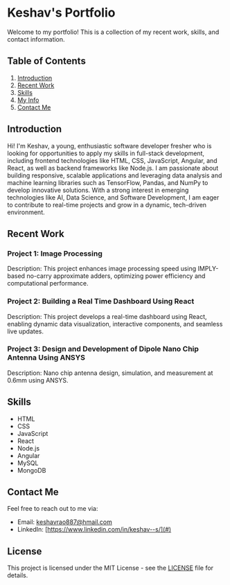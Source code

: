 # Keshav's Portfolio

Welcome to my portfolio! This is a collection of my recent work, skills, and contact information.

## Table of Contents
1. [Introduction](#introduction)
2. [Recent Work](#recent-work)
3. [Skills](#skills)
4. [My Info](#my-info)
5. [Contact Me](#contact-me)

## Introduction
Hi! I'm Keshav, a young, enthusiastic software developer fresher who is looking for opportunities to apply my skills in full-stack development, including frontend technologies like HTML, CSS, JavaScript, Angular, and React, as well as backend frameworks like Node.js. I am passionate about building responsive, scalable applications and leveraging data analysis and machine learning libraries such as TensorFlow, Pandas, and NumPy to develop innovative solutions. With a strong interest in emerging technologies like AI, Data Science, and Software Development, I am eager to contribute to real-time projects and grow in a dynamic, tech-driven environment.

## Recent Work
### Project 1: Image Processing
Description: This project enhances image processing speed using IMPLY-based no-carry approximate adders, optimizing power efficiency and computational performance.

### Project 2: Building a Real Time Dashboard Using React
Description: This project develops a real-time dashboard using React, enabling dynamic data visualization, interactive components, and seamless live updates.

### Project 3: Design and Development of Dipole Nano Chip Antenna Using ANSYS
Description: Nano chip antenna design, simulation, and measurement at 0.6mm using ANSYS.

## Skills
- HTML
- CSS
- JavaScript
- React
- Node.js
- Angular
- MySQL
- MongoDB

## Contact Me
Feel free to reach out to me via:
- Email: [keshavrao887@hmail.com](mailto:keshavrao887@hmail.com)
- LinkedIn: [https://www.linkedin.com/in/keshav--s/](#)

## License
This project is licensed under the MIT License - see the [LICENSE](LICENSE) file for details.
